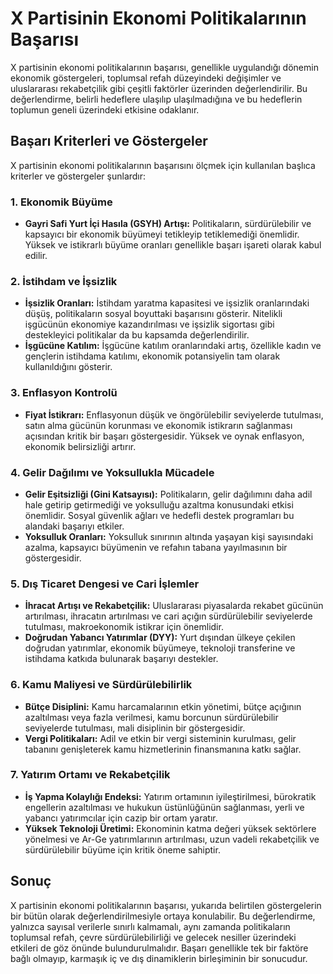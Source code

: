 # X Partisinin Ekonomi Politikalarının Başarısı

X partisinin ekonomi politikalarının başarısı, genellikle uygulandığı dönemin ekonomik göstergeleri, toplumsal refah düzeyindeki değişimler ve uluslararası rekabetçilik gibi çeşitli faktörler üzerinden değerlendirilir. Bu değerlendirme, belirli hedeflere ulaşılıp ulaşılmadığına ve bu hedeflerin toplumun geneli üzerindeki etkisine odaklanır.

## Başarı Kriterleri ve Göstergeler

X partisinin ekonomi politikalarının başarısını ölçmek için kullanılan başlıca kriterler ve göstergeler şunlardır:

### 1. Ekonomik Büyüme

*   **Gayri Safi Yurt İçi Hasıla (GSYH) Artışı:** Politikaların, sürdürülebilir ve kapsayıcı bir ekonomik büyümeyi tetikleyip tetiklemediği önemlidir. Yüksek ve istikrarlı büyüme oranları genellikle başarı işareti olarak kabul edilir.

### 2. İstihdam ve İşsizlik

*   **İşsizlik Oranları:** İstihdam yaratma kapasitesi ve işsizlik oranlarındaki düşüş, politikaların sosyal boyuttaki başarısını gösterir. Nitelikli işgücünün ekonomiye kazandırılması ve işsizlik sigortası gibi destekleyici politikalar da bu kapsamda değerlendirilir.
*   **İşgücüne Katılım:** İşgücüne katılım oranlarındaki artış, özellikle kadın ve gençlerin istihdama katılımı, ekonomik potansiyelin tam olarak kullanıldığını gösterir.

### 3. Enflasyon Kontrolü

*   **Fiyat İstikrarı:** Enflasyonun düşük ve öngörülebilir seviyelerde tutulması, satın alma gücünün korunması ve ekonomik istikrarın sağlanması açısından kritik bir başarı göstergesidir. Yüksek ve oynak enflasyon, ekonomik belirsizliği artırır.

### 4. Gelir Dağılımı ve Yoksullukla Mücadele

*   **Gelir Eşitsizliği (Gini Katsayısı):** Politikaların, gelir dağılımını daha adil hale getirip getirmediği ve yoksulluğu azaltma konusundaki etkisi önemlidir. Sosyal güvenlik ağları ve hedefli destek programları bu alandaki başarıyı etkiler.
*   **Yoksulluk Oranları:** Yoksulluk sınırının altında yaşayan kişi sayısındaki azalma, kapsayıcı büyümenin ve refahın tabana yayılmasının bir göstergesidir.

### 5. Dış Ticaret Dengesi ve Cari İşlemler

*   **İhracat Artışı ve Rekabetçilik:** Uluslararası piyasalarda rekabet gücünün artırılması, ihracatın artırılması ve cari açığın sürdürülebilir seviyelerde tutulması, makroekonomik istikrar için önemlidir.
*   **Doğrudan Yabancı Yatırımlar (DYY):** Yurt dışından ülkeye çekilen doğrudan yatırımlar, ekonomik büyümeye, teknoloji transferine ve istihdama katkıda bulunarak başarıyı destekler.

### 6. Kamu Maliyesi ve Sürdürülebilirlik

*   **Bütçe Disiplini:** Kamu harcamalarının etkin yönetimi, bütçe açığının azaltılması veya fazla verilmesi, kamu borcunun sürdürülebilir seviyelerde tutulması, mali disiplinin bir göstergesidir.
*   **Vergi Politikaları:** Adil ve etkin bir vergi sisteminin kurulması, gelir tabanını genişleterek kamu hizmetlerinin finansmanına katkı sağlar.

### 7. Yatırım Ortamı ve Rekabetçilik

*   **İş Yapma Kolaylığı Endeksi:** Yatırım ortamının iyileştirilmesi, bürokratik engellerin azaltılması ve hukukun üstünlüğünün sağlanması, yerli ve yabancı yatırımcılar için cazip bir ortam yaratır.
*   **Yüksek Teknoloji Üretimi:** Ekonominin katma değeri yüksek sektörlere yönelmesi ve Ar-Ge yatırımlarının artırılması, uzun vadeli rekabetçilik ve sürdürülebilir büyüme için kritik öneme sahiptir.

## Sonuç

X partisinin ekonomi politikalarının başarısı, yukarıda belirtilen göstergelerin bir bütün olarak değerlendirilmesiyle ortaya konulabilir. Bu değerlendirme, yalnızca sayısal verilerle sınırlı kalmamalı, aynı zamanda politikaların toplumsal refah, çevre sürdürülebilirliği ve gelecek nesiller üzerindeki etkileri de göz önünde bulundurulmalıdır. Başarı genellikle tek bir faktöre bağlı olmayıp, karmaşık iç ve dış dinamiklerin birleşiminin bir sonucudur.